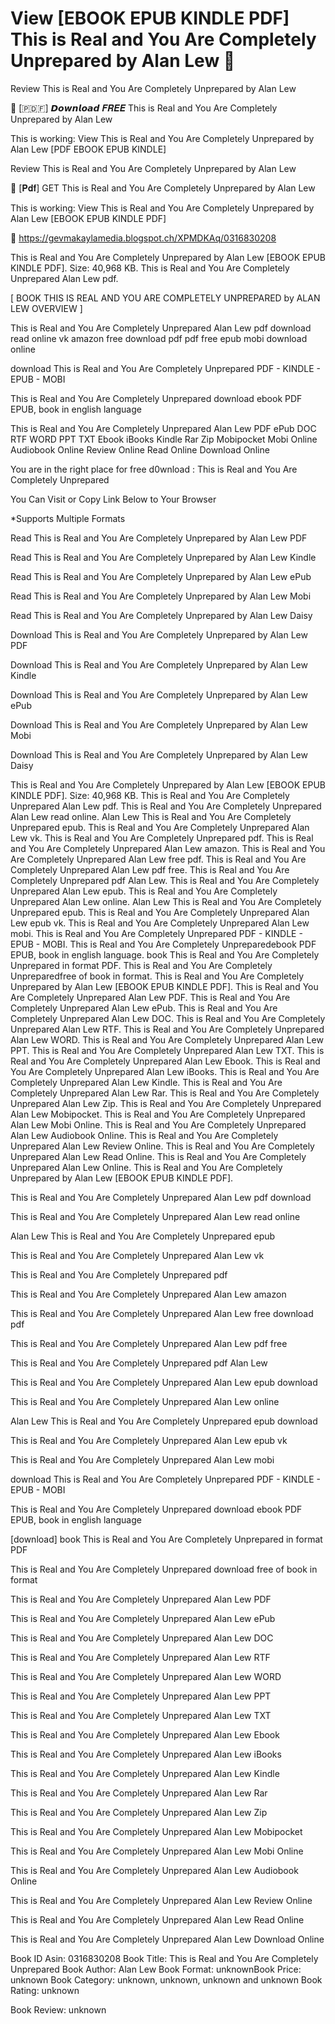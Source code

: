 # View [EBOOK EPUB KINDLE PDF] This is Real and You Are Completely Unprepared by  Alan Lew 📔
Review This is Real and You Are Completely Unprepared by Alan Lew

📙 [​🇵​​🇩​​🇫​] 𝘿𝙤𝙬𝙣𝙡𝙤𝙖𝙙 𝑭𝑹𝑬𝑬 This is Real and You Are Completely Unprepared by Alan Lew

This is working: View This is Real and You Are Completely Unprepared by Alan Lew [PDF EBOOK EPUB KINDLE]


Review This is Real and You Are Completely Unprepared by Alan Lew

📔 [𝐏𝐝𝐟] GET This is Real and You Are Completely Unprepared by Alan Lew

This is working: View This is Real and You Are Completely Unprepared by Alan Lew [EBOOK EPUB KINDLE PDF]



👋 https://gevmakaylamedia.blogspot.ch/XPMDKAq/0316830208



This is Real and You Are Completely Unprepared by Alan Lew [EBOOK EPUB KINDLE PDF]. Size: 40,968 KB. This is Real and You Are Completely Unprepared Alan Lew pdf.

[ BOOK THIS IS REAL AND YOU ARE COMPLETELY UNPREPARED by ALAN LEW OVERVIEW ]

This is Real and You Are Completely Unprepared Alan Lew pdf download read online vk amazon free download pdf pdf free epub mobi download online

download This is Real and You Are Completely Unprepared PDF - KINDLE - EPUB - MOBI

This is Real and You Are Completely Unprepared download ebook PDF EPUB, book in english language

This is Real and You Are Completely Unprepared Alan Lew PDF ePub DOC RTF WORD PPT TXT Ebook iBooks Kindle Rar Zip Mobipocket Mobi Online Audiobook Online Review Online Read Online Download Online

You are in the right place for free d0wnload : This is Real and You Are Completely Unprepared

You Can Visit or Copy Link Below to Your Browser

*Supports Multiple Formats

Read This is Real and You Are Completely Unprepared by Alan Lew PDF

Read This is Real and You Are Completely Unprepared by Alan Lew Kindle

Read This is Real and You Are Completely Unprepared by Alan Lew ePub

Read This is Real and You Are Completely Unprepared by Alan Lew Mobi

Read This is Real and You Are Completely Unprepared by Alan Lew Daisy

Download This is Real and You Are Completely Unprepared by Alan Lew PDF

Download This is Real and You Are Completely Unprepared by Alan Lew Kindle

Download This is Real and You Are Completely Unprepared by Alan Lew ePub

Download This is Real and You Are Completely Unprepared by Alan Lew Mobi

Download This is Real and You Are Completely Unprepared by Alan Lew Daisy

This is Real and You Are Completely Unprepared by Alan Lew [EBOOK EPUB KINDLE PDF]. Size: 40,968 KB. This is Real and You Are Completely Unprepared Alan Lew pdf. This is Real and You Are Completely Unprepared Alan Lew read online. Alan Lew This is Real and You Are Completely Unprepared epub. This is Real and You Are Completely Unprepared Alan Lew vk. This is Real and You Are Completely Unprepared pdf. This is Real and You Are Completely Unprepared Alan Lew amazon. This is Real and You Are Completely Unprepared Alan Lew free pdf. This is Real and You Are Completely Unprepared Alan Lew pdf free. This is Real and You Are Completely Unprepared pdf Alan Lew. This is Real and You Are Completely Unprepared Alan Lew epub. This is Real and You Are Completely Unprepared Alan Lew online. Alan Lew This is Real and You Are Completely Unprepared epub. This is Real and You Are Completely Unprepared Alan Lew epub vk. This is Real and You Are Completely Unprepared Alan Lew mobi. This is Real and You Are Completely Unprepared PDF - KINDLE - EPUB - MOBI. This is Real and You Are Completely Unpreparedebook PDF EPUB, book in english language. book This is Real and You Are Completely Unprepared in format PDF. This is Real and You Are Completely Unpreparedfree of book in format. This is Real and You Are Completely Unprepared by Alan Lew [EBOOK EPUB KINDLE PDF]. This is Real and You Are Completely Unprepared Alan Lew PDF. This is Real and You Are Completely Unprepared Alan Lew ePub. This is Real and You Are Completely Unprepared Alan Lew DOC. This is Real and You Are Completely Unprepared Alan Lew RTF. This is Real and You Are Completely Unprepared Alan Lew WORD. This is Real and You Are Completely Unprepared Alan Lew PPT. This is Real and You Are Completely Unprepared Alan Lew TXT. This is Real and You Are Completely Unprepared Alan Lew Ebook. This is Real and You Are Completely Unprepared Alan Lew iBooks. This is Real and You Are Completely Unprepared Alan Lew Kindle. This is Real and You Are Completely Unprepared Alan Lew Rar. This is Real and You Are Completely Unprepared Alan Lew Zip. This is Real and You Are Completely Unprepared Alan Lew Mobipocket. This is Real and You Are Completely Unprepared Alan Lew Mobi Online. This is Real and You Are Completely Unprepared Alan Lew Audiobook Online. This is Real and You Are Completely Unprepared Alan Lew Review Online. This is Real and You Are Completely Unprepared Alan Lew Read Online. This is Real and You Are Completely Unprepared Alan Lew Online. This is Real and You Are Completely Unprepared by Alan Lew [EBOOK EPUB KINDLE PDF].

This is Real and You Are Completely Unprepared Alan Lew pdf download

This is Real and You Are Completely Unprepared Alan Lew read online

Alan Lew This is Real and You Are Completely Unprepared epub

This is Real and You Are Completely Unprepared Alan Lew vk

This is Real and You Are Completely Unprepared pdf

This is Real and You Are Completely Unprepared Alan Lew amazon

This is Real and You Are Completely Unprepared Alan Lew free download pdf

This is Real and You Are Completely Unprepared Alan Lew pdf free

This is Real and You Are Completely Unprepared pdf Alan Lew

This is Real and You Are Completely Unprepared Alan Lew epub download

This is Real and You Are Completely Unprepared Alan Lew online

Alan Lew This is Real and You Are Completely Unprepared epub download

This is Real and You Are Completely Unprepared Alan Lew epub vk

This is Real and You Are Completely Unprepared Alan Lew mobi

download This is Real and You Are Completely Unprepared PDF - KINDLE - EPUB - MOBI

This is Real and You Are Completely Unprepared download ebook PDF EPUB, book in english language

[download] book This is Real and You Are Completely Unprepared in format PDF

This is Real and You Are Completely Unprepared download free of book in format

This is Real and You Are Completely Unprepared Alan Lew PDF

This is Real and You Are Completely Unprepared Alan Lew ePub

This is Real and You Are Completely Unprepared Alan Lew DOC

This is Real and You Are Completely Unprepared Alan Lew RTF

This is Real and You Are Completely Unprepared Alan Lew WORD

This is Real and You Are Completely Unprepared Alan Lew PPT

This is Real and You Are Completely Unprepared Alan Lew TXT

This is Real and You Are Completely Unprepared Alan Lew Ebook

This is Real and You Are Completely Unprepared Alan Lew iBooks

This is Real and You Are Completely Unprepared Alan Lew Kindle

This is Real and You Are Completely Unprepared Alan Lew Rar

This is Real and You Are Completely Unprepared Alan Lew Zip

This is Real and You Are Completely Unprepared Alan Lew Mobipocket

This is Real and You Are Completely Unprepared Alan Lew Mobi Online

This is Real and You Are Completely Unprepared Alan Lew Audiobook Online

This is Real and You Are Completely Unprepared Alan Lew Review Online

This is Real and You Are Completely Unprepared Alan Lew Read Online

This is Real and You Are Completely Unprepared Alan Lew Download Online

Book ID Asin: 0316830208
Book Title: This is Real and You Are Completely Unprepared
Book Author: Alan Lew
Book Format: unknownBook Price: unknown
Book Category: unknown, unknown, unknown and unknown
Book Rating: unknown

Book Review: unknown
